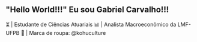 ## "Hello World!!!" Eu sou Gabriel  Carvalho!!!

⏳ | Estudante de Ciências Atuariais 
📊 | Analista Macroeconômico da LMF-UFPB 
👕 | Marca de roupa: @kohuculture 


